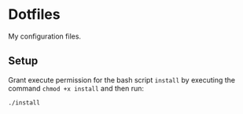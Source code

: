# Dotfiles

My configuration files.

## Setup

Grant execute permission for the bash script `install` by executing the command `chmod +x install` and then run:

```bash
./install
```
